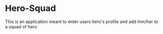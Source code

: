 # Hero-Squad
This is an application meant to enter users hero's profile and add him/her to a squad of hero

